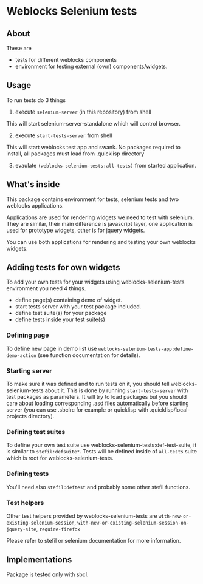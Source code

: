 # Weblocks Selenium tests

## About 

These are 

* tests for different weblocks components
* environment for testing external (own) components/widgets.


## Usage 

To run tests do 3 things 

1. execute `selenium-server` (in this repository) from shell

This will start selenium-server-standalone which will control browser. 

2. execute `start-tests-server` from shell

This will start weblocks test app and swank. No packages required to install, 
all packages must load from .quicklisp directory

3. evaulate `(weblocks-selenium-tests:all-tests)` from started application.

## What's inside

This package contains environment for tests, selenium tests and two weblocks
applications.  

Applications are used for rendering widgets we need to test with
selenium.  They are similar, their main difference is javascript layer, one
application is used for prototype widgets, other is for jquery widgets.  

You can use both applications for rendering and testing your own weblocks widgets.

## Adding tests for own widgets

To add your own tests for your widgets using weblocks-selenium-tests environment you
need 4 things.

* define page(s) containing demo of widget.
* start tests server with your test package included.
* define test suite(s) for your package
* define tests inside your test suite(s)

### Defining page

To define new page in demo list use `weblocks-selenium-tests-app:define-demo-action`
(see function documentation for details).  


### Starting server

To make sure it was defined and to run tests on it, you should tell
weblocks-selenium-tests about it.  This is done by running `start-tests-server` with
test packages as parameters. It will try to load packages but you should care about 
loading corresponding .asd files automatically before starting server (you can use .sbclrc
for example or quicklisp with .quicklisp/local-projects directory).

### Defining test suites

To define your own test suite use weblocks-selenium-tests:def-test-suite, it is
similar to `stefil:defsuite*`. Tests will be defined inside of `all-tests` suite which is
root for weblocks-selenium-tests.

### Defining tests 

You'll need also `stefil:deftest` and probably some other stefil functions.

### Test helpers

Other test helpers provided by weblocks-selenium-tests are
`with-new-or-existing-selenium-session`,
`with-new-or-existing-selenium-session-on-jquery-site`, `require-firefox`

Please refer to stefil or selenium documentation for more information. 

## Implementations 

Package is tested only with sbcl.
